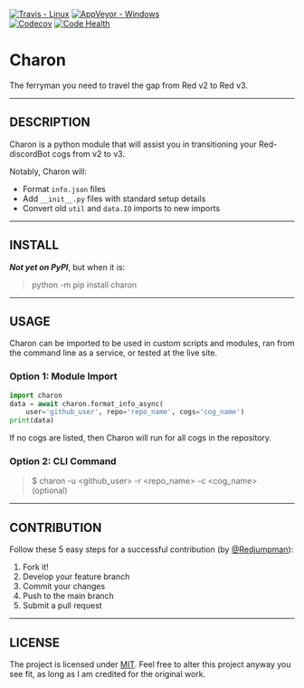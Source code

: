 [![Travis - Linux](https://img.shields.io/travis/gannon93/charon.svg?label=Linux%20Status)](https://travis-ci.org/gannon93/charon) [![AppVeyor - Windows](https://img.shields.io/appveyor/ci/Gannon93/charon.svg?label=Windows%20Status)](https://ci.appveyor.com/project/Gannon93/charon)  
[![Codecov](https://img.shields.io/codecov/c/github/gannon93/charon.svg?label=Coverage)](https://codecov.io/github/gannon93/charon?branch=master) [![Code Health](https://landscape.io/github/gannon93/charon/master/landscape.svg?style=flat&label=Health)](https://landscape.io/github/gannon93/charon/master)  

# Charon
The ferryman you need to travel the gap from Red v2 to Red v3.

---

## DESCRIPTION

Charon is a python module that will assist you in transitioning your Red-discordBot cogs from v2 to v3.

Notably, Charon will:

- Format `info.json` files
- Add `__init__.py` files with standard setup details
- Convert old `util` and `data.IO` imports to new imports

---

## INSTALL

_**Not yet on PyPI**_, but when it is:

> python -m pip install charon

---

## USAGE

Charon can be imported to be used in custom scripts and modules, ran from the command line as a service, or tested at the live site.

### Option 1: Module Import

```python
import charon  
data = await charon.format_info_async(  
    user='github_user', repo='repo_name', cogs='cog_name')
print(data)
```

If no cogs are listed, then Charon will run for all cogs in the repository.

### Option 2: CLI Command

> $ charon -u <github_user> -r <repo_name> -c <cog_name> (optional)

---

## CONTRIBUTION

Follow these 5 easy steps for a successful contribution (by [@Redjumpman](https://github.com/Redjumpman)):

  1. Fork it!
  2. Develop your feature branch
  3. Commit your changes
  4. Push to the main branch
  5. Submit a pull request

---

## LICENSE

The project is licensed under [MIT](https://github.com/gannon93/gkit_cogs/blob/master/LICENSE). Feel free to alter this project anyway you see fit, as long as I am credited for the original work.
